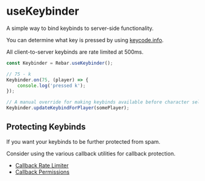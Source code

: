 # useKeybinder

A simple way to bind keybinds to server-side functionality.

You can determine what key is pressed by using [keycode.info](https://keycode.info).

All client-to-server keybinds are rate limited at 500ms.

```ts
const Keybinder = Rebar.useKeybinder();

// 75 - k
Keybinder.on(75, (player) => {
    console.log('pressed k');
});

// A manual override for making keybinds available before character select
Keybinder.updateKeybindForPlayer(somePlayer);
```

## Protecting Keybinds

If you want your keybinds to be further protected from spam.

Consider using the various callback utilities for callback protection.

-   [Callback Rate Limiter](../utility.md#useratelimitcallback)
-   [Callback Permissions](../utility.md#useprotectcallback)
